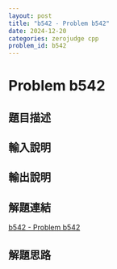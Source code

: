 ```yaml
---
layout: post
title: "b542 - Problem b542"
date: 2024-12-20
categories: zerojudge cpp
problem_id: b542
---
```


# Problem b542

## 題目描述



## 輸入說明



## 輸出說明



## 解題連結

[b542 - Problem b542](https://zerojudge.tw/ShowProblem?problemid=b542)

## 解題思路

